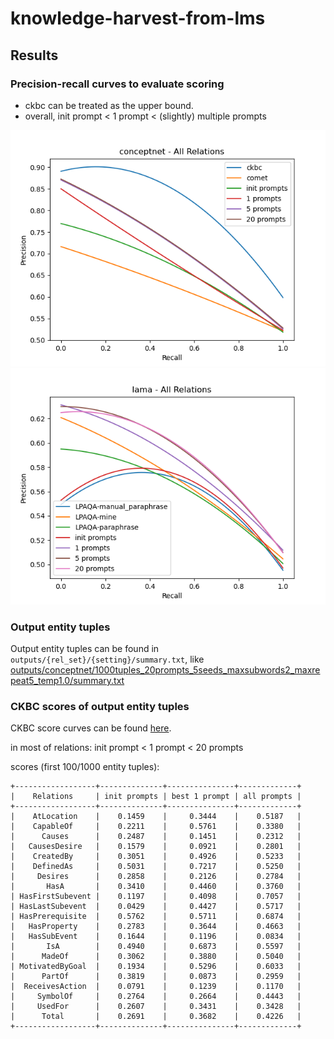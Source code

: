 # knowledge-harvest-from-lms

## Results

### Precision-recall curves to evaluate scoring

* ckbc can be treated as the upper bound.
* overall, init prompt < 1 prompt < (slightly) multiple prompts

![](outputs/conceptnet.png)
![](outputs/lama.png)

### Output entity tuples

Output entity tuples can be found in ```outputs/{rel_set}/{setting}/summary.txt```, like [outputs/conceptnet/1000tuples_20prompts_5seeds_maxsubwords2_maxrepeat5_temp1.0/summary.txt](outputs/conceptnet/1000tuples_20prompts_5seeds_maxsubwords2_maxrepeat5_temp1.0/summary.txt)

### CKBC scores of output entity tuples

CKBC score curves can be found [here](results/curves_outputs_ckbc).

in most of relations: init prompt < 1 prompt < 20 prompts

scores (first 100/1000 entity tuples):
``` 
+------------------+--------------+---------------+-------------+
|    Relations     | init prompts | best 1 prompt | all prompts |
+------------------+--------------+---------------+-------------+
|    AtLocation    |    0.1459    |     0.3444    |    0.5187   |
|    CapableOf     |    0.2211    |     0.5761    |    0.3380   |
|      Causes      |    0.2487    |     0.1451    |    0.2312   |
|   CausesDesire   |    0.1579    |     0.0921    |    0.2801   |
|    CreatedBy     |    0.3051    |     0.4926    |    0.5233   |
|    DefinedAs     |    0.5031    |     0.7217    |    0.5250   |
|     Desires      |    0.2858    |     0.2126    |    0.2784   |
|       HasA       |    0.3410    |     0.4460    |    0.3760   |
| HasFirstSubevent |    0.1197    |     0.4098    |    0.7057   |
| HasLastSubevent  |    0.0429    |     0.4427    |    0.5717   |
| HasPrerequisite  |    0.5762    |     0.5711    |    0.6874   |
|   HasProperty    |    0.2783    |     0.3644    |    0.4663   |
|   HasSubEvent    |    0.1644    |     0.1196    |    0.0834   |
|       IsA        |    0.4940    |     0.6873    |    0.5597   |
|      MadeOf      |    0.3062    |     0.3880    |    0.5040   |
| MotivatedByGoal  |    0.1934    |     0.5296    |    0.6033   |
|      PartOf      |    0.3819    |     0.0873    |    0.2959   |
|  ReceivesAction  |    0.0791    |     0.1239    |    0.1170   |
|     SymbolOf     |    0.2764    |     0.2664    |    0.4443   |
|     UsedFor      |    0.2607    |     0.3431    |    0.3428   |
|      Total       |    0.2691    |     0.3682    |    0.4226   |
+------------------+--------------+---------------+-------------+

```

